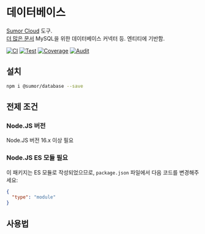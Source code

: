 # 데이터베이스

[Sumor Cloud](https://sumor.cloud) 도구.  
[더 많은 문서](https://sumor.cloud/database)
MySQL을 위한 데이터베이스 커넥터 등. 엔티티에 기반함.

[![CI](https://github.com/sumor-cloud/database/actions/workflows/ci.yml/badge.svg)](https://github.com/sumor-cloud/database/actions/workflows/ci.yml)
[![Test](https://github.com/sumor-cloud/database/actions/workflows/ut.yml/badge.svg)](https://github.com/sumor-cloud/database/actions/workflows/ut.yml)
[![Coverage](https://github.com/sumor-cloud/database/actions/workflows/coverage.yml/badge.svg)](https://github.com/sumor-cloud/database/actions/workflows/coverage.yml)
[![Audit](https://github.com/sumor-cloud/database/actions/workflows/audit.yml/badge.svg)](https://github.com/sumor-cloud/database/actions/workflows/audit.yml)

## 설치

```bash
npm i @sumor/database --save
```

## 전제 조건

### Node.JS 버전

Node.JS 버전 16.x 이상 필요

### Node.JS ES 모듈 필요

이 패키지는 ES 모듈로 작성되었으므로,
`package.json` 파일에서 다음 코드를 변경해주세요:

```json
{
  "type": "module"
}
```

## 사용법